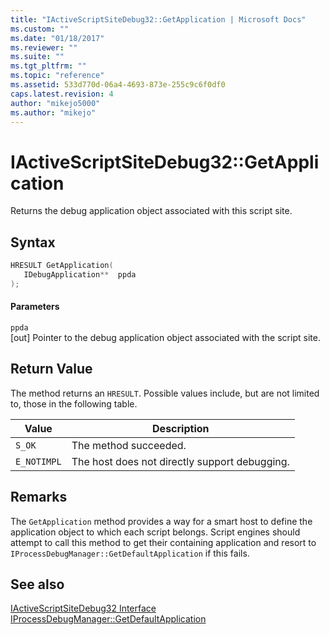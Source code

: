 ```yaml
---
title: "IActiveScriptSiteDebug32::GetApplication | Microsoft Docs"
ms.custom: ""
ms.date: "01/18/2017"
ms.reviewer: ""
ms.suite: ""
ms.tgt_pltfrm: ""
ms.topic: "reference"
ms.assetid: 533d770d-06a4-4693-873e-255c9c6f0df0
caps.latest.revision: 4
author: "mikejo5000"
ms.author: "mikejo"
---
```

# IActiveScriptSiteDebug32::GetApplication
Returns the debug application object associated with this script site.  
  
## Syntax  
  
```cpp
HRESULT GetApplication(  
   IDebugApplication**  ppda  
);  
```  
  
#### Parameters  
 `ppda`  
 [out] Pointer to the debug application object associated with the script site.  
  
## Return Value  
 The method returns an `HRESULT`. Possible values include, but are not limited to, those in the following table.  
  
|Value|Description|  
|-----------|-----------------|  
|`S_OK`|The method succeeded.|  
|`E_NOTIMPL`|The host does not directly support debugging.|  
  
## Remarks  
 The `GetApplication` method provides a way for a smart host to define the application object to which each script belongs. Script engines should attempt to call this method to get their containing application and resort to `IProcessDebugManager::GetDefaultApplication` if this fails.  
  
## See also  
 [IActiveScriptSiteDebug32 Interface](../../winscript/reference/iactivescriptsitedebug32-interface.md)   
 [IProcessDebugManager::GetDefaultApplication](../../winscript/reference/iprocessdebugmanager-getdefaultapplication.md)